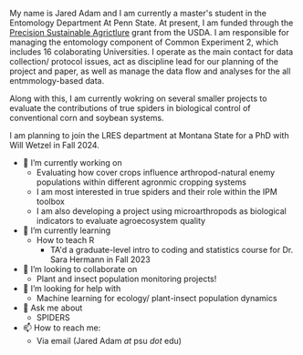 My name is Jared Adam and I am currently a master's student in the Entomology Department At Penn State. At present, I am funded through the [Precision Sustainable Agrictlure](https://www.precisionsustainableag.org/) grant from the USDA. I am responsible for managing the entomology component of Common Experiment 2, which includes 16 colaborating Universities. I operate as the main contact for data collection/ protocol issues, act as discipline lead for our planning of the project and paper, as well as manage the data flow and analyses for the all entmmology-based data. 

Along with this, I am currently wokring on several smaller projects to evaluate the contributions of true spiders in biological control of conventional corn and soybean systems. 

I am planning to join the LRES department at Montana State for a PhD with Will Wetzel in Fall 2024.


- 🔭 I’m currently working on
    - Evaluating how cover crops influence arthropod-natural enemy populations within different agronmic cropping systems 
    - I am most interested in true spiders and their role within the IPM toolbox 
    - I am also developing a project using microarthropods as biological indicators to evaluate agroecosystem quality
- 🌱 I’m currently learning 
    - How to teach R
      - TA'd a graduate-level intro to coding and statistics course for Dr. Sara Hermann in Fall 2023
- 👯 I’m looking to collaborate on 
    - Plant and insect population monitoring projects!
- 🤔 I’m looking for help with
    - Machine learning for ecology/ plant-insect population dynamics     
- 💬 Ask me about 
    - SPIDERS
- 📫 How to reach me: 
    - Via email (Jared Adam *at* psu *dot* edu)
